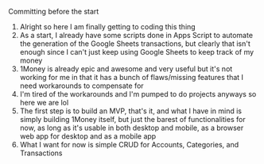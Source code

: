 Committing before the start
1. Alright so here I am finally getting to coding this thing
2. As a start, I already have some scripts done in Apps Script to automate the generation of the Google Sheets transactions, but clearly that isn't enough since I can't just keep using Google Sheets to keep track of my money
3. 1Money is already epic and awesome and very useful but it's not working for me in that it has a bunch of flaws/missing features that I need workarounds to compensate for
4. I'm tired of the workarounds and I'm pumped to do projects anyways so here we are lol
5. The first step is to build an MVP, that's it, and what I have in mind is simply building 1Money itself, but just the barest of functionalities for now, as long as it's usable in both desktop and mobile, as a browser web app for desktop and as a mobile app
6. What I want for now is simple CRUD for Accounts, Categories, and Transactions